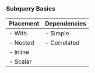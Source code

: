 ### Subquery Basics 

| Placement | Dependencies |
|-----------|--------------|
| - With    | - Simple     |
| - Nested  | - Correlated |
| - Inline  |              |
| - Scalar  |              |
